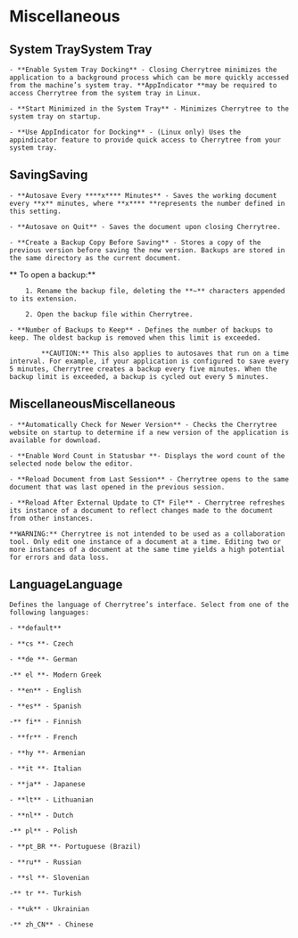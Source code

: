 
# Miscellaneous


 ## System TraySystem Tray

	- **Enable System Tray Docking** - Closing Cherrytree minimizes the application to a background process which can be more quickly accessed from the machine’s system tray. **AppIndicator **may be required to access Cherrytree from the system tray in Linux.

	- **Start Minimized in the System Tray** - Minimizes Cherrytree to the system tray on startup.

	- **Use AppIndicator for Docking** - (Linux only) Uses the appindicator feature to provide quick access to Cherrytree from your system tray.

 ## SavingSaving

	- **Autosave Every ****x**** Minutes** - Saves the working document every **x** minutes, where **x**** **represents the number defined in this setting.

	- **Autosave on Quit** - Saves the document upon closing Cherrytree.

	- **Create a Backup Copy Before Saving** - Stores a copy of the previous version before saving the new version. Backups are stored in the same directory as the current document.
	
**		To open a backup:**
	
		1. Rename the backup file, deleting the **~** characters appended to its extension.

		2. Open the backup file within Cherrytree.

	- **Number of Backups to Keep** - Defines the number of backups to keep. The oldest backup is removed when this limit is exceeded.

			**CAUTION:** This also applies to autosaves that run on a time interval. For example, if your application is configured to save every 5 minutes, Cherrytree creates a backup every five minutes. When the backup limit is exceeded, a backup is cycled out every 5 minutes.

 ## MiscellaneousMiscellaneous

	- **Automatically Check for Newer Version** - Checks the Cherrytree website on startup to determine if a new version of the application is available for download.

	- **Enable Word Count in Statusbar **- Displays the word count of the selected node below the editor.

	- **Reload Document from Last Session** - Cherrytree opens to the same document that was last opened in the previous session.

	- **Reload After External Update to CT* File** - Cherrytree refreshes its instance of a document to reflect changes made to the document from other instances.

	**WARNING:** Cherrytree is not intended to be used as a collaboration tool. Only edit one instance of a document at a time. Editing two or more instances of a document at the same time yields a high potential for errors and data loss.

 ## LanguageLanguage

	Defines the language of Cherrytree’s interface. Select from one of the following languages:
	
	- **default**

	- **cs **- Czech

	- **de **- German

	-** el **- Modern Greek

	- **en** - English

	- **es** - Spanish

	-** fi** - Finnish

	- **fr** - French

	- **hy **- Armenian

	- **it **- Italian

	- **ja** - Japanese

	- **lt** - Lithuanian

	- **nl** - Dutch

	-** pl** - Polish

	- **pt_BR **- Portuguese (Brazil)

	- **ru** - Russian

	- **sl **- Slovenian

	-** tr **- Turkish

	- **uk** - Ukrainian

	-** zh_CN** - Chinese
